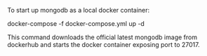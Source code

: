 To start up mongodb as a local docker container:

docker-compose -f docker-compose.yml up -d

This command downloads the official latest mongodb image from dockerhub and
starts the docker container exposing port to 27017.